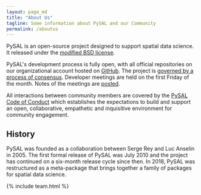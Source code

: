 ```yaml
---
layout: page_md
title: "About Us"
tagline: Some information about PySAL and our Community
permalink: /aboutus
---
```


PySAL is an open-source project designed to support spatial data science. It released under the 
[modified BSD license](https://github.com/pysal/pysal/blob/master/LICENSE.txt).

PySAL's development process is fully open, with all official repositories on our
organizational account hosted on [GitHub](http://github.com/pysal). The project
is [governed by a process of consensus](https://github.com/pysal/governance).
Developer meetings are held on the first Friday of the month. Notes of the
meetings are [posted](https://github.com/pysal/pysal/wiki/Developer-meetings).

All interactions between community members are covered by the [PySAL Code of Conduct](https://github.com/pysal/governance/blob/master/conduct/code_of_conduct.rst) which establishes the expectations to build and support an open, collaborative, empathetic and inquisitive environment for community engagement.

## History

PySAL was founded as a collaboration between Serge Rey and Luc Anselin in 2005. The first formal release of PySAL was July 2010 and the project has continued on a six-month release cycle since then. In 2018, PySAL was restructured as a meta-package that brings together a family of packages for spatial data science.

{% include team.html %}


